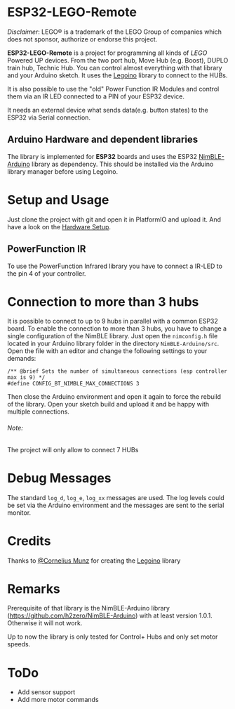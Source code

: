 # ESP32-LEGO-Remote

*Disclaimer*: LEGO® is a trademark of the LEGO Group of companies which does not sponsor, authorize or endorse this project.

**ESP32-LEGO-Remote** is a project for programming all kinds of *LEGO* Powered UP devices. From the two port hub, Move Hub (e.g. Boost), DUPLO train hub, Technic Hub. You can control almost everything with that library and your Arduino sketch. It uses the [Legoino](https://github.com/corneliusmunz/legoino) library to connect to the HUBs.

It is also possible to use the "old" Power Function IR Modules and control them via an IR LED connected to a PIN of your ESP32 device.

It needs an external device what sends data(e.g. button states) to the ESP32 via Serial connection.

## Arduino Hardware and dependent libraries

The library is implemented for **ESP32** boards and uses the ESP32 [NimBLE-Arduino](https://github.com/h2zero/NimBLE-Arduino) library as dependency. This should be installed via the Arduino library manager before using Legoino.


# Setup and Usage

Just clone the project with git and open it in PlatformIO and upload it.
And have a look on the [Hardware Setup](doc/HARDWARESETUP.md).


## PowerFunction IR

To use the PowerFunction Infrared library you have to connect a IR-LED to the pin 4 of your controller.

# Connection to more than 3 hubs

It is possible to connect to up to 9 hubs in parallel with a common ESP32 board. To enable the connection to more than 3 hubs, you have to change a single configuration of the NimBLE library. Just open the ```nimconfig.h``` file located in your Arduino library folder in the directory ```NimBLE-Arduino/src```. Open the file with an editor and change the following settings to your demands:

```
/** @brief Sets the number of simultaneous connections (esp controller max is 9) */
#define CONFIG_BT_NIMBLE_MAX_CONNECTIONS 3
```

Then close the Arduino environment and open it again to force the rebuild of the library. Open your sketch build and upload it and be happy with multiple connections.

###### Note: 
The project will only allow to connect 7 HUBs


# Debug Messages

The standard `log_d`, `log_e`, `log_xx` messages are used. The log levels could be set via the Arduino environment and the messages are sent to the serial monitor.


# Credits

Thanks to [@Cornelius Munz](https://github.com/corneliusmunz) for creating the [Legoino](https://github.com/corneliusmunz/legoino) library

# Remarks

Prerequisite of that library is the NimBLE-Arduino library (https://github.com/h2zero/NimBLE-Arduino) with at least version 1.0.1. Otherwise it will not work.

Up to now the library is only tested for Control+ Hubs and only set motor speeds.


# ToDo
* Add sensor support
* Add more motor commands

